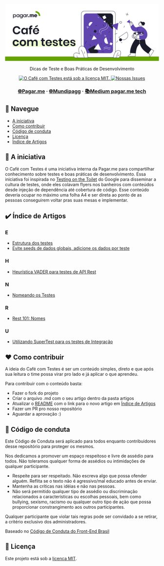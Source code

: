 <p align="center">
  <a href="https://github.com/pagarme/cafe-com-testes">
    <img src=".github/cafecomtestes.png" alt="Café com Testes">
  </a>
</p>
<p align="center">Dicas de Teste e Boas Práticas de Desenvolvimento</p>

<p align="center">
  <a href="https://github.com/pagarme/cafe-com-testes/blob/master/LICENSE">
    <img src="https://img.shields.io/badge/license-MIT-brightgreen.svg" alt="O Café com Testes está sob a licença MIT." />
  </a>
   <a href="https://github.com/pagarme/cafe-com-testes/issues?q=is%3Aissue+is%3Aopen+sort%3Aupdated-desc">
    <img src="https://img.shields.io/github/issues/pagarme/cafe-com-testes" alt="Nossas Issues" />
  </a>
</p>

<h3 align="center">
  <a href="https://pagar.me/">🌐Pagar.me</a>
  <span> · </span>
    <a href="https://mundipagg.com/">🌐Mundipagg</a>
  <span> · </span>
  <a href="https://medium.com/pagarme">📚Medium pagar.me tech</a>
</h3>

## 🤖 Navegue

- [A iniciativa](#dart-a-iniciativa)
- [Como contribuir](#heart-como-contribuir)
- [Código de conduta](#rotating_light-código-de-conduta)
- [Licença](#memo-licença)
- [Índice de Artigos](#heavy_check_mark-indice-de-artigos)


## :dart: A iniciativa

O Café com Testes é uma iniciativa interna da Pagar.me para compartilhar conhecimento sobre testes e boas práticas de desenvolvimento. Essa iniciativa foi inspirada no [Testing on the Toilet](https://testing.googleblog.com/2007/01/introducing-testing-on-toilet.html) do Google para disseminar a cultura de testes, onde eles colavam flyers nos banheiros com conteúdos desde injeção de dependência até cobertura de código. Esse conteúdo deveria ocupar no máximo uma folha A4 e ser direta ao ponto de as pessoas conseguirem voltar pras suas mesas e implementar.

## :heavy_check_mark: Índice de Artigos

### E
- [Estrutura dos testes](artigos/estrutura-dos-testes.md)
- [Evite seeds de dados globais, adicione os dados por teste](artigos/test:evitar-seeds-globais.md)

### H
- [Heurística VADER para testes de API Rest](artigos/heuristica-vader.md)

### N
- [Nomeando os Testes](atigos/nomeando-os-testes.md)

### R

- [Rest 101: Nomes](artigos/rest-101-nomes.md)

### U
- [Utilizando SuperTest para os testes de Integração](artigos/supertest.md)

## :heart: Como contribuir

A ideia do Café com Testes é ser um conteúdo simples, direto e que após sua leitura o time possa virar pro lado e já aplicar o que aprendeu. 

Para contribuir com o conteúdo basta:
- Fazer o fork do projeto
- Criar o arquivo .md com o seu artigo dentro da pasta artigos
- Atualizar o [README](./README.md) com o link para o novo artigo em [Índice de Artigos](#heavy_check_mark-indice-de-artigos)
- Fazer um PR pro nosso repositório
- Aguardar a aprovação :)

## :rotating_light: Código de conduta

Este Código de Conduta será aplicado para todos enquanto contribuidores desse repositório para proteger os mesmos.

Nos dedicamos a promover um espaço respeitoso e livre de assédio para todos. Não toleramos qualquer forma de assédios ou intimidações de qualquer participante.

- Respeite para ser respeitado. Não escreva algo que possa ofender alguém. Reflita se o texto não é agressivo/mal educado antes de enviar.
- Mantenha as críticas nas idéias e não nas pessoas.
- Não será permitido qualquer tipo de assédio ou discriminação relacionados a características ou escolhas pessoais, bem como bullying, sexismo, racismo ou qualquer outro tipo de ação que possa proporcionar constrangimento aos outros participantes.

Qualquer participante que violar tais regras pode ser convidado a se retirar, a critério exclusivo dos administradores.

Baseado no [Código de Conduta do Front-End Brasil](https://github.com/frontendbr/forum#c%C3%B3digo-de-conduta)

## :memo: Licença

Este projeto está sob a [licença MIT](./LICENSE).

